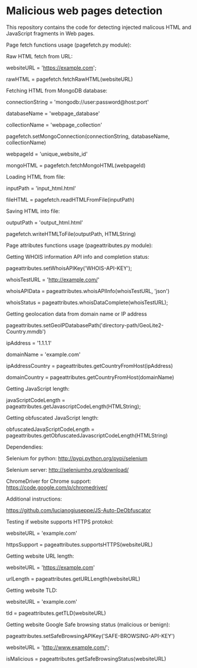 # Malicious web pages detection

This repository contains the code for detecting injected malicous HTML and JavaScript fragments in Web pages.

Page fetch functions usage (pagefetch.py module):


Raw HTML fetch from URL:

websiteURL = 'https://example.com';

rawHTML = pagefetch.fetchRawHTML(websiteURL)

Fetching HTML from MongoDB database:

connectionString = 'mongodb://user:password@host:port'

databaseName = 'webpage_database'

collectionName = 'webpage_collection'

pagefetch.setMongoConnection(connectionString, databaseName, collectionName)

webpageId = 'unique_website_id'

mongoHTML = pagefetch.fetchMongoHTML(webpageId)

Loading HTML from file:

inputPath = 'input_html.html'

fileHTML = pagefetch.readHTMLFromFile(inputPath)

Saving HTML into file:

outputPath = 'output_html.html'

pagefetch.writeHTMLToFile(outputPath, HTMLString)

Page attributes functions usage (pageattributes.py module):


Getting WHOIS information API info and completion status:

pageattributes.setWhoisAPIKey('WHOIS-API-KEY');

whoisTestURL = 'http://example.com/'

whoisAPIData = pageattributes.whoisAPIInfo(whoisTestURL, 'json')

whoisStatus = pageattributes.whoisDataComplete(whoisTestURL);

Getting geolocation data from domain name or IP address

pageattributes.setGeoIPDatabasePath('directory-path/GeoLite2-Country.mmdb')

ipAddress = '1.1.1.1'

domainName = 'example.com'

ipAddressCountry = pageattributes.getCountryFromHost(ipAddress)

domainCountry = pageattributes.getCountryFromHost(domainName)

Getting JavaScript length:

javaScriptCodeLength = pageattributes.getJavascriptCodeLength(HTMLString);

Getting obfuscated JavaScript length:

obfuscatedJavaScriptCodeLength = pageattributes.getObfuscatedJavascriptCodeLength(HTMLString)

Dependendies:

Selenium for python: http://pypi.python.org/pypi/selenium

Selenium server: http://seleniumhq.org/download/

ChromeDriver for Chrome support: https://code.google.com/p/chromedriver/

Additional instructions:

https://github.com/lucianogiuseppe/JS-Auto-DeObfuscator

Testing if website supports HTTPS protokol:

websiteURL = 'example.com'

httpsSupport = pageattributes.supportsHTTPS(websiteURL)

Getting website URL length:

websiteURL = 'https://example.com'

urlLength = pageattributes.getURLLength(websiteURL)

Getting website TLD:

websiteURL = 'example.com'

tld = pageattributes.getTLD(websiteURL)

Getting website Google Safe browsing status (malicious or benign):

pageattributes.setSafeBrowsingAPIKey('SAFE-BROWSING-API-KEY')

websiteURL = 'http://www.example.com/';

isMalicious = pageattributes.getSafeBrowsingStatus(websiteURL)

